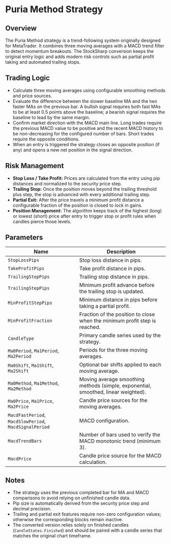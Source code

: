 # Puria Method Strategy

## Overview
The Puria Method strategy is a trend-following system originally designed for MetaTrader. It combines three moving averages with a MACD trend filter to detect momentum breakouts. The StockSharp conversion keeps the original entry logic and adds modern risk controls such as partial profit taking and automated trailing stops.

## Trading Logic
- Calculate three moving averages using configurable smoothing methods and price sources.
- Evaluate the difference between the slower baseline MA and the two faster MAs on the previous bar. A bullish signal requires both fast MAs to be at least 0.5 points above the baseline; a bearish signal requires the baseline to lead by the same margin.
- Confirm market direction with the MACD main line. Long trades require the previous MACD value to be positive and the recent MACD history to be non-decreasing for the configured number of bars. Short trades require the opposite conditions.
- When an entry is triggered the strategy closes an opposite position (if any) and opens a new net position in the signal direction.

## Risk Management
- **Stop Loss / Take Profit:** Prices are calculated from the entry using pip distances and normalized to the security price step.
- **Trailing Stop:** Once the position moves beyond the trailing threshold plus step, the stop is advanced with every additional trailing step.
- **Partial Exit:** After the price travels a minimum profit distance a configurable fraction of the position is closed to lock in gains.
- **Position Management:** The algorithm keeps track of the highest (long) or lowest (short) price after entry to trigger stop or profit rules when candles pierce those levels.

## Parameters
| Name | Description |
| ---- | ----------- |
| `StopLossPips` | Stop loss distance in pips. |
| `TakeProfitPips` | Take profit distance in pips. |
| `TrailingStopPips` | Trailing stop distance in pips. |
| `TrailingStepPips` | Minimum profit advance before the trailing stop is updated. |
| `MinProfitStepPips` | Minimum distance in pips before taking a partial profit. |
| `MinProfitFraction` | Fraction of the position to close when the minimum profit step is reached. |
| `CandleType` | Primary candle series used by the strategy. |
| `Ma0Period`, `Ma1Period`, `Ma2Period` | Periods for the three moving averages. |
| `Ma0Shift`, `Ma1Shift`, `Ma2Shift` | Optional bar shifts applied to each moving average. |
| `Ma0Method`, `Ma1Method`, `Ma2Method` | Moving average smoothing methods (simple, exponential, smoothed, linear weighted). |
| `Ma0Price`, `Ma1Price`, `Ma2Price` | Candle price sources for the moving averages. |
| `MacdFastPeriod`, `MacdSlowPeriod`, `MacdSignalPeriod` | MACD configuration. |
| `MacdTrendBars` | Number of bars used to verify the MACD monotonic trend (minimum 3). |
| `MacdPrice` | Candle price source for the MACD calculation. |

## Notes
- The strategy uses the previous completed bar for MA and MACD comparisons to avoid relying on unfinished candle data.
- Pip size is automatically derived from the security price step and decimal precision.
- Trailing and partial exit features require non-zero configuration values; otherwise the corresponding blocks remain inactive.
- The converted version relies solely on finished candles (`CandleStates.Finished`) and should be paired with a candle series that matches the original chart timeframe.
